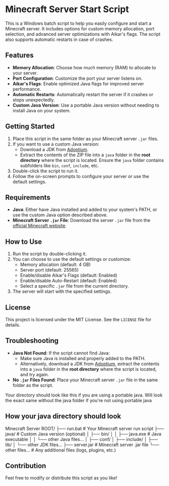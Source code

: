 # Minecraft Server Start Script

This is a Windows batch script to help you easily configure and start a Minecraft server. It includes options for custom memory allocation, port selection, and advanced server optimizations with Aikar's flags. The script also supports automatic restarts in case of crashes.

## Features

- **Memory Allocation**: Choose how much memory (RAM) to allocate to your server.
- **Port Configuration**: Customize the port your server listens on.
- **Aikar's Flags**: Enable optimized Java flags for improved server performance.
- **Automatic Restarts**: Automatically restart the server if it crashes or stops unexpectedly.
- **Custom Java Version**: Use a portable Java version without needing to install Java on your system.

## Getting Started

1. Place this script in the same folder as your Minecraft server `.jar` files.
2. If you want to use a custom Java version:
   - Download a JDK from [Adoptium](https://adoptium.net/en-GB/temurin/releases/?os=windows&arch=x64&package=jdk).
   - Extract the contents of the ZIP file into a `java` folder in the **root directory** where the script is located. Ensure the `java` folder contains subfolders like `bin`, `conf`, `include`, etc.
3. Double-click the script to run it.
4. Follow the on-screen prompts to configure your server or use the default settings.

## Requirements

- **Java**: Either have Java installed and added to your system's PATH, or use the custom Java option described above.
- **Minecraft Server `.jar` File**: Download the server `.jar` file from the [official Minecraft website](https://www.minecraft.net/en-us/download/server).

## How to Use

1. Run the script by double-clicking it.
2. You can choose to use the default settings or customize:
   - Memory allocation (default: 4 GB)
   - Server port (default: 25565)
   - Enable/disable Aikar's Flags (default: Enabled)
   - Enable/disable Auto-Restart (default: Enabled)
   - Select a specific `.jar` file from the current directory.
3. The server will start with the specified settings.

## License

This project is licensed under the MIT License. See the `LICENSE` file for details.

## Troubleshooting

- **Java Not Found**: If the script cannot find Java:
  - Make sure Java is installed and properly added to the PATH.
  - Alternatively, download a JDK from [Adoptium](https://adoptium.net/en-GB/temurin/releases/?os=windows&arch=x64&package=jdk), extract the contents into a `java` folder in the **root directory** where the script is located, and try again.
- **No `.jar` Files Found**: Place your Minecraft server `.jar` file in the same folder as the script.

Your directory should look like this if you are using a portable java. Will look the exact same without the java folder if you're not using portable java 

## How your java directory should look


Minecraft Server ROOT/
├── run.bat                  # Your Minecraft server run script
├── java/                    # Custom Java version (optional)
│   ├── bin/
│   │   ├── java.exe         # Java executable
│   │   └── other Java files...
│   ├── conf/
│   ├── include/
│   ├── lib/
│   └── other JDK files...
├── server.jar               # Minecraft server .jar file
└── other files...           # Any additional files (logs, plugins, etc.)

## Contribution

Feel free to modify or distribute this script as you like!
